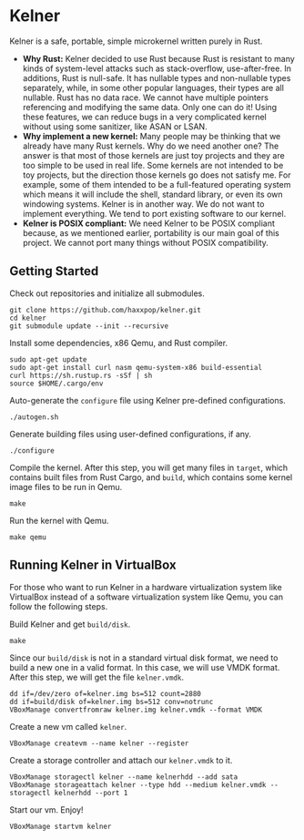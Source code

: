 # Kelner

Kelner is a safe, portable, simple microkernel written purely in Rust.

* **Why Rust:** Kelner decided to use Rust because Rust is resistant to many kinds of system-level attacks such as stack-overflow, use-after-free. In additions, Rust is null-safe. It has nullable types and non-nullable types separately, while, in some other popular languages, their types are all nullable. Rust has no data race. We cannot have multiple pointers referencing and modifying the same data. Only one can do it! Using these features, we can reduce bugs in a very complicated kernel without using some sanitizer, like ASAN or LSAN.
* **Why implement a new kernel:** Many people may be thinking that we already have many Rust kernels. Why do we need another one? The answer is that most of those kernels are just toy projects and they are too simple to be used in real life. Some kernels are not intended to be toy projects, but the direction those kernels go does not satisfy me. For example, some of them intended to be a full-featured operating system which means it will include the shell, standard library, or even its own windowing systems. Kelner is in another way. We do not want to implement everything. We tend to port existing software to our kernel.
* **Kelner is POSIX compliant:** We need Kelner to be POSIX compliant because, as we mentioned earlier, portability is our main goal of this project. We cannot port many things without POSIX compatibility.


## Getting Started
Check out repositories and initialize all submodules.
```
git clone https://github.com/haxxpop/kelner.git
cd kelner
git submodule update --init --recursive
```
Install some dependencies, x86 Qemu, and Rust compiler.
```
sudo apt-get update
sudo apt-get install curl nasm qemu-system-x86 build-essential
curl https://sh.rustup.rs -sSf | sh
source $HOME/.cargo/env
```
Auto-generate the `configure` file using Kelner pre-defined configurations.
```
./autogen.sh
```
Generate building files using user-defined configurations, if any.
```
./configure
```
Compile the kernel. After this step, you will get many files in `target`, which contains built files from Rust Cargo, and `build`, which contains some kernel image files to be run in Qemu.
```
make
```
Run the kernel with Qemu.
```
make qemu
```
## Running Kelner in VirtualBox
For those who want to run Kelner in a hardware virtualization system like VirtualBox instead of a software  virtualization system like Qemu, you can follow the following steps.

Build Kelner and get `build/disk`.
```
make
```

Since our `build/disk` is not in a standard virtual disk format, we need to build a new one in a valid format. In this case, we will use VMDK format. After this step, we will get the file `kelner.vmdk`.
```
dd if=/dev/zero of=kelner.img bs=512 count=2880
dd if=build/disk of=kelner.img bs=512 conv=notrunc
VBoxManage convertfromraw kelner.img kelner.vmdk --format VMDK
```
Create a new vm called `kelner`.
```
VBoxManage createvm --name kelner --register
```
Create a storage controller and attach our `kelner.vmdk` to it.
```
VBoxManage storagectl kelner --name kelnerhdd --add sata
VBoxManage storageattach kelner --type hdd --medium kelner.vmdk --storagectl kelnerhdd --port 1
```
Start our vm. Enjoy!
```
VBoxManage startvm kelner
```
